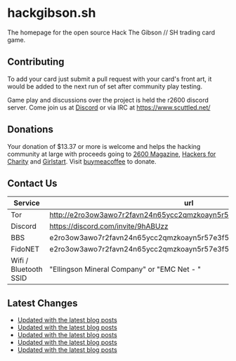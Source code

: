 # hackgibson.sh
The homepage for the open source Hack The Gibson // SH trading card game.


## Contributing

To add your card just submit a pull request with your card's front art, it would be added to the next run of set after community play testing.

Game play and discussions over the project is held the r2600 discord server. Come join us at [Discord](https://discord.com/invite/9hABUzz) or via IRC at https://www.scuttled.net/


## Donations

Your donation of $13.37 or more is welcome and helps the hacking community at large with proceeds going to [2600 Magazine](https://2600.com/), [Hackers for Charity](https://hackersforcharity.org) and [Girlstart](https://girlstart.org).  Visit [buymeacoffee](https://www.buymeacoffee.com/hackgibson.sh) to donate.


## Contact Us

Service | url
-|-
Tor | http://e2ro3ow3awo7r2favn24n65ycc2qmzkoayn5r57e3f56nvjwdcgg32ad.onion
Discord | https://discord.com/invite/9hABUzz
BBS | e2ro3ow3awo7r2favn24n65ycc2qmzkoayn5r57e3f56nvjwdcgg32ad.onion:23
FidoNET | e2ro3ow3awo7r2favn24n65ycc2qmzkoayn5r57e3f56nvjwdcgg32ad.onion:24554
Wifi / Bluetooth SSID | "Ellingson Mineral Company" or "EMC Net - <fidonet address>"

## Latest Changes
<!-- BLOG-POST-LIST:START -->
- [Updated with the latest blog posts](https://github.com/DFW2600/hackgibson.sh/commit/667475a4dafcd7aca063c7f59148a1d10b7e13be)
- [Updated with the latest blog posts](https://github.com/DFW2600/hackgibson.sh/commit/b07ef468835f4496d3c229742ea70f3dcf5762f5)
- [Updated with the latest blog posts](https://github.com/DFW2600/hackgibson.sh/commit/2fd4447daf380c5d09d2c274ef17240a3359a2d9)
- [Updated with the latest blog posts](https://github.com/DFW2600/hackgibson.sh/commit/208ebe4795766b69e50292e777be9302f293cf89)
- [Updated with the latest blog posts](https://github.com/DFW2600/hackgibson.sh/commit/b504eeeae8cd6f1567c1254c18ba2745036b12d3)
<!-- BLOG-POST-LIST:END -->
